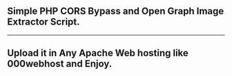 ## Simple PHP CORS Bypass and Open Graph Image Extractor Script.
---
## Upload it in Any Apache Web hosting like 000webhost and Enjoy.